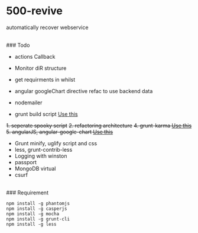 # 500-revive

automatically recover webservice

<br>
### Todo

- actions Callback
- Monitor diR structure
- get requirments in whilst 

- angular googleChart directive refac to use backend data
- nodemailer
- grunt build script [Use this](https://github.com/sindresorhus/grunt-shell)

~~1. seperate spooky script~~
~~2. refactoring architecture~~
~~4. grunt-karma [Use this](https://github.com/karma-runner/grunt-karma)~~
~~5. angularJS, angular-google-chart [Use this](http://plnkr.co/edit/E4iPtQ?p=preview)~~

- Grunt minify, uglify script and css
- less, grunt-contrib-less
- Logging with winston
- passport
- MongoDB virtual
- csurf

<br>
### Requirement

```
npm install -g phantomjs
npm install -g casperjs
npm install -g mocha
npm install -g grunt-cli
npm install -g less
```

